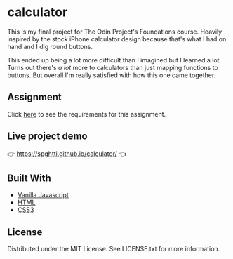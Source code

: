 # calculator
This is my final project for The Odin Project's Foundations course. Heavily inspired by the stock iPhone calculator design because that's what I had on hand and I dig round buttons.

This ended up being a lot more difficult than I imagined but I learned a lot. Turns out there's _a lot_ more to calculators than just mapping functions to buttons. But overall I'm really satisfied with how this one came together. 

## Assignment

Click [here](https://www.theodinproject.com/paths/foundations/courses/foundations/lessons/calculator) to see the requirements for this assignment.

## Live project demo

:point_right: https://spghtti.github.io/calculator/ :point_left:

## Built With

- [Vanilla Javascript](https://developer.mozilla.org/en-US/docs/Web/JavaScript)
- [HTML](https://developer.mozilla.org/en-US/docs/Web/HTML)
- [CSS3](https://developer.mozilla.org/en-US/docs/Web/CSS)

## License

Distributed under the MIT License. See LICENSE.txt for more information.